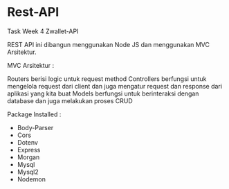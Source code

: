 # Rest-API

Task Week 4 Zwallet-API

REST API ini dibangun menggunakan Node JS dan menggunakan MVC Arsitektur.

MVC Arsitektur :

Routers berisi logic untuk request method
Controllers berfungsi untuk mengelola request dari client dan juga mengatur request dan response dari aplikasi yang kita buat
Models berfungsi untuk berinteraksi dengan database dan juga melakukan proses CRUD 

Package Installed :
- Body-Parser
- Cors
- Dotenv
- Express
- Morgan
- Mysql
- Mysql2
- Nodemon
